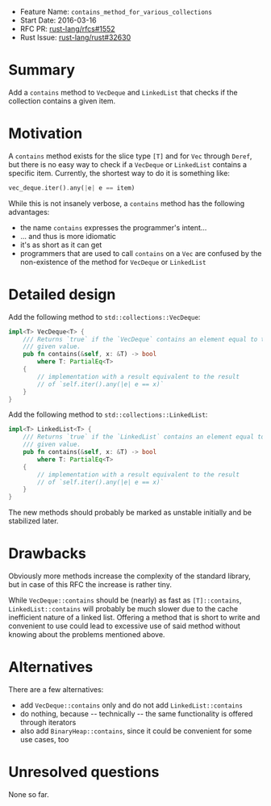 - Feature Name: `contains_method_for_various_collections`
- Start Date: 2016-03-16
- RFC PR: [rust-lang/rfcs#1552](https://github.com/rust-lang/rfcs/pull/1552)
- Rust Issue: [rust-lang/rust#32630](https://github.com/rust-lang/rust/issues/32630)

# Summary
[summary]: #summary

Add a `contains` method to `VecDeque` and `LinkedList` that checks if the
collection contains a given item.

# Motivation
[motivation]: #motivation

A `contains` method exists for the slice type `[T]` and for `Vec` through
`Deref`, but there is no easy way to check if a `VecDeque` or `LinkedList`
contains a specific item. Currently, the shortest way to do it is something
like:

```rust
vec_deque.iter().any(|e| e == item)
```

While this is not insanely verbose, a `contains` method has the following
advantages:

- the name `contains` expresses the programmer's intent...
- ... and thus is more idiomatic
- it's as short as it can get
- programmers that are used to call `contains` on a `Vec` are confused by the
  non-existence of the method for `VecDeque` or `LinkedList`

# Detailed design
[design]: #detailed-design

Add the following method to `std::collections::VecDeque`:

```rust
impl<T> VecDeque<T> {
    /// Returns `true` if the `VecDeque` contains an element equal to the
    /// given value.
    pub fn contains(&self, x: &T) -> bool
        where T: PartialEq<T>
    {
        // implementation with a result equivalent to the result
        // of `self.iter().any(|e| e == x)`
    }
}
```

Add the following method to `std::collections::LinkedList`:

```rust
impl<T> LinkedList<T> {
    /// Returns `true` if the `LinkedList` contains an element equal to the
    /// given value.
    pub fn contains(&self, x: &T) -> bool
        where T: PartialEq<T>
    {
        // implementation with a result equivalent to the result
        // of `self.iter().any(|e| e == x)`
    }
}
```

The new methods should probably be marked as unstable initially and be
stabilized later.

# Drawbacks
[drawbacks]: #drawbacks

Obviously more methods increase the complexity of the standard library, but in
case of this RFC the increase is rather tiny.

While `VecDeque::contains` should be (nearly) as fast as `[T]::contains`,
`LinkedList::contains` will probably be much slower due to the cache
inefficient nature of a linked list. Offering a method that is short to
write and convenient to use could lead to excessive use of said method
without knowing about the problems mentioned above.

# Alternatives
[alternatives]: #alternatives

There are a few alternatives:

- add `VecDeque::contains` only and do not add `LinkedList::contains`
- do nothing, because -- technically -- the same functionality is offered
  through iterators
- also add `BinaryHeap::contains`, since it could be convenient for some use
  cases, too

# Unresolved questions
[unresolved]: #unresolved-questions

None so far.
